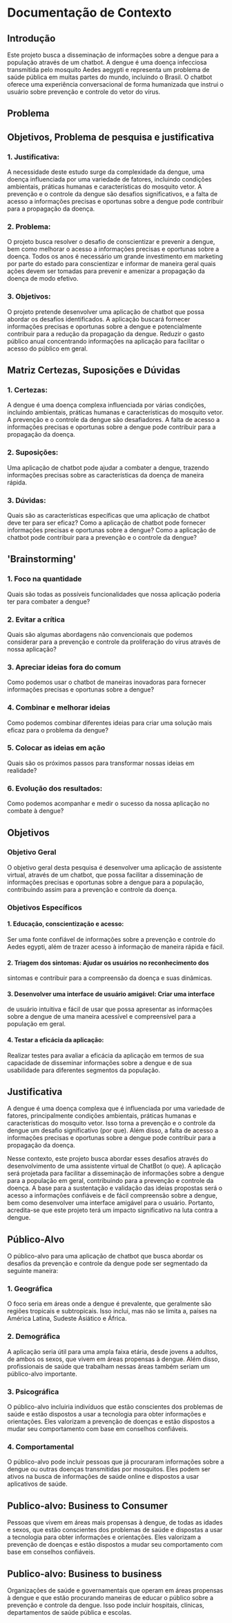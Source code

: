 # Documentação de Contexto

## Introdução

Este projeto busca a disseminação de informações sobre a dengue para a
população através de um chatbot.
A dengue é uma doença infecciosa transmitida pelo mosquito Aedes aegypti e
representa um problema de saúde pública em muitas partes do mundo,
incluindo o Brasil. O chatbot oferece uma experiência conversacional de forma
humanizada que instrui o usuário sobre prevenção e controle do vetor do vírus.


## Problema

##  Objetivos, Problema de pesquisa e justificativa

### 1. Justificativa: 

A necessidade deste estudo surge da complexidade da dengue, uma doença influenciada por uma variedade de fatores, incluindo condições ambientais, práticas humanas e características do
mosquito vetor. A prevenção e o controle da dengue são desafios
significativos, e a falta de acesso a informações precisas e oportunas
sobre a dengue pode contribuir para a propagação da doença.

### 2. Problema: 
O projeto busca resolver o desafio de conscientizar e
prevenir a dengue, bem como melhorar o acesso a informações
precisas e oportunas sobre a doença.
Todos os anos é necessário um grande investimento em marketing por
parte do estado para conscientizar e informar de maneira geral quais
ações devem ser tomadas para prevenir e amenizar a propagação da
doença de modo efetivo.

### 3. Objetivos: 
O projeto pretende desenvolver uma aplicação de chatbot
que possa abordar os desafios identificados. A aplicação buscará
fornecer informações precisas e oportunas sobre a dengue e
potencialmente contribuir para a redução da propagação da dengue.
Reduzir o gasto público anual concentrando informações na aplicação
para facilitar o acesso do público em geral.


## Matriz Certezas, Suposições e Dúvidas

### 1. Certezas:
A dengue é uma doença complexa influenciada por várias
condições, incluindo ambientais, práticas humanas e características do
mosquito vetor.
A prevenção e o controle da dengue são desafiadores.
A falta de acesso a informações precisas e oportunas sobre a dengue
pode contribuir para a propagação da doença.

### 2. Suposições: 
Uma aplicação de chatbot pode ajudar a combater a
dengue, trazendo informações precisas sobre as características da
doença de maneira rápida.

### 3. Dúvidas: 
Quais são as características específicas que uma aplicação
de chatbot deve ter para ser eficaz?
Como a aplicação de chatbot pode fornecer informações precisas e
oportunas sobre a dengue?
Como a aplicação de chatbot pode contribuir para a prevenção e o
controle da dengue?


##  &#39;Brainstorming&#39;

### 1. Foco na quantidade
Quais são todas as possíveis funcionalidades
que nossa aplicação poderia ter para combater a dengue?

### 2. Evitar a crítica
Quais são algumas abordagens não convencionais que
podemos considerar para a prevenção e controle da proliferação do
vírus através de nossa aplicação?

### 3. Apreciar ideias fora do comum
Como podemos usar o chatbot de
maneiras inovadoras para fornecer informações precisas e oportunas
sobre a dengue?

### 4. Combinar e melhorar ideias
Como podemos combinar diferentes
ideias para criar uma solução mais eficaz para o problema da dengue?

### 5. Colocar as ideias em ação
Quais são os próximos passos para transformar nossas ideias em realidade?

### 6. Evolução dos resultados: 
Como podemos acompanhar e medir o sucesso da nossa aplicação no combate à dengue?


## Objetivos

### Objetivo Geral 
O objetivo geral desta pesquisa é desenvolver uma aplicação de
assistente virtual, através de um chatbot, que possa facilitar a disseminação de
informações precisas e oportunas sobre a dengue para a população,
contribuindo assim para a prevenção e controle da doença.

### Objetivos Específicos

#### 1. Educação, conscientização e acesso:
Ser uma fonte confiável de
informações sobre a prevenção e controle do Aedes egypti, além de
trazer acesso à informação de maneira rápida e fácil.

#### 2. Triagem dos sintomas: Ajudar os usuários no reconhecimento dos
sintomas e contribuir para a compreensão da doença e suas dinâmicas.

#### 3. Desenvolver uma interface de usuário amigável: Criar uma interface
de usuário intuitiva e fácil de usar que possa apresentar as informações
sobre a dengue de uma maneira acessível e compreensível para a
população em geral.

#### 4. Testar a eficácia da aplicação: 
Realizar testes para avaliar a eficácia
da aplicação em termos de sua capacidade de disseminar informações
sobre a dengue e de sua usabilidade para diferentes segmentos da
população.


## Justificativa

A dengue é uma doença complexa que é influenciada por uma variedade de
fatores, principalmente condições ambientais, práticas humanas e
características do mosquito vetor. Isso torna a prevenção e o controle da
dengue um desafio significativo (por que). Além disso, a falta de acesso a
informações precisas e oportunas sobre a dengue pode contribuir para a
propagação da doença.

Nesse contexto, este projeto busca abordar esses desafios através do
desenvolvimento de uma assistente virtual de ChatBot (o que). A aplicação
será projetada para facilitar a disseminação de informações sobre a dengue
para a população em geral, contribuindo para a prevenção e controle da
doença.
A base para a sustentação e validação das ideias propostas será o acesso a
informações confiáveis e de fácil compreensão sobre a dengue, bem como
desenvolver uma interface amigável para o usuário. Portanto, acredita-se que
este projeto terá um impacto significativo na luta contra a dengue.


## Público-Alvo

O público-alvo para uma aplicação de chatbot que busca abordar os
desafios da prevenção e controle da dengue pode ser segmentado da
seguinte maneira:
### 1. Geográfica
O foco seria em áreas onde a dengue é prevalente, que
geralmente são regiões tropicais e subtropicais. Isso inclui, mas não se
limita a, países na América Latina, Sudeste Asiático e África.

### 2. Demográfica
A aplicação seria útil para uma ampla faixa etária, desde
jovens a adultos, de ambos os sexos, que vivem em áreas propensas à
dengue. Além disso, profissionais de saúde que trabalham nessas
áreas também seriam um público-alvo importante.

### 3. Psicográfica
O público-alvo incluiria indivíduos que estão conscientes
dos problemas de saúde e estão dispostos a usar a tecnologia para
obter informações e orientações. Eles valorizam a prevenção de
doenças e estão dispostos a mudar seu comportamento com base em
conselhos confiáveis.

### 4. Comportamental
O público-alvo pode incluir pessoas que já
procuraram informações sobre a dengue ou outras doenças
transmitidas por mosquitos. Eles podem ser ativos na busca de
informações de saúde online e dispostos a usar aplicativos de saúde.

## Publico-alvo: Business to Consumer
Pessoas que vivem em áreas mais propensas à dengue, de todas as idades
e sexos, que estão conscientes dos problemas de saúde e dispostas a usar
a tecnologia para obter informações e orientações. Eles valorizam a
prevenção de doenças e estão dispostos a mudar seu comportamento com
base em conselhos confiáveis.

## Publico-alvo: Business to business
Organizações de saúde e governamentais que operam em áreas propensas
à dengue e que estão procurando maneiras de educar o público sobre a
prevenção e controle da dengue. Isso pode incluir hospitais, clínicas,
departamentos de saúde pública e escolas.